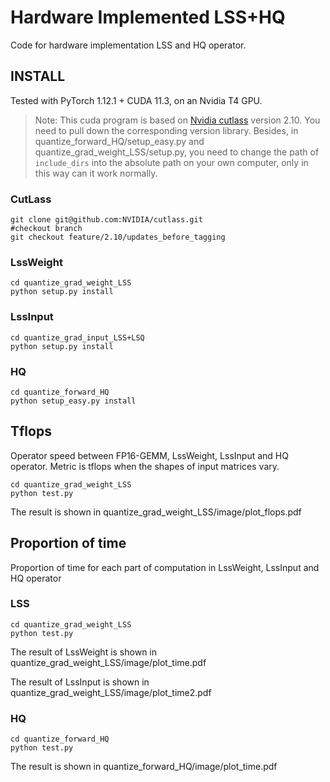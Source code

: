 # Hardware Implemented LSS+HQ

Code for hardware implementation LSS and HQ operator.

## INSTALL

Tested with PyTorch 1.12.1 + CUDA 11.3, on an Nvidia T4 GPU.

> Note: This cuda program is based on [Nvidia cutlass](https://github.com/NVIDIA/cutlass) version 2.10. You need to pull down the corresponding version library. Besides, in quantize_forward_HQ/setup_easy.py and quantize_grad_weight_LSS/setup.py, you need to change the path of `include_dirs` into the absolute path on your own computer, only in this way can it work normally.

### CutLass

```
git clone git@github.com:NVIDIA/cutlass.git 
#checkout branch
git checkout feature/2.10/updates_before_tagging
```

### LssWeight

```
cd quantize_grad_weight_LSS
python setup.py install
```

### LssInput

```
cd quantize_grad_input_LSS+LSQ
python setup.py install
```

### HQ

```
cd quantize_forward_HQ
python setup_easy.py install
```



## Tflops

Operator speed between FP16-GEMM, LssWeight, LssInput and HQ operator. Metric is tflops when the shapes of input matrices vary.

```
cd quantize_grad_weight_LSS
python test.py
```

The result is shown in quantize_grad_weight_LSS/image/plot_flops.pdf



## Proportion of time

Proportion of time for each part of computation in LssWeight, LssInput and HQ operator

### LSS

```
cd quantize_grad_weight_LSS
python test.py
```

The result of LssWeight is shown in quantize_grad_weight_LSS/image/plot_time.pdf

The result of LssInput is shown in quantize_grad_weight_LSS/image/plot_time2.pdf

### HQ

```
cd quantize_forward_HQ
python test.py
```

The result is shown in quantize_forward_HQ/image/plot_time.pdf